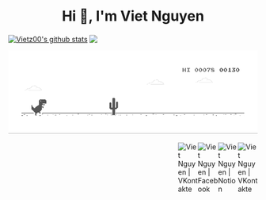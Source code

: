 <h1 align="center">Hi 👋, I'm Viet Nguyen</h1>

<a href="https://github.com/vietz00"><img align="center" src="https://github-readme-stats.vercel.app/api?username=vietz00&show_icons=true&theme=vue-dark&hide_border=true" alt="Vietz00's github stats" /></a>
<a href="https://github.com/vietz00"><img align="center" src="https://github-readme-stats.vercel.app/api/top-langs/?username=vietz00&layout=compact&theme=vue-dark&hide_border=true" /></a>

[![](dino.gif)](https://github.com/vietz00)

<a href="https://www.instagram.com/viet.z00">
  <img align="right" alt="Viet Nguyen | VKontakte" width="40px" src="https://upload.wikimedia.org/wikipedia/commons/thumb/e/e7/Instagram_logo_2016.svg/768px-Instagram_logo_2016.svg.png" />
</a>
<a href="">
  <img align="right" alt="Viet Nguyen | Notion" width="40px" src="https://upload.wikimedia.org/wikipedia/commons/4/45/Notion_app_logo.png" />
</a>
<a href="https://www.facebook.com/viet.z00">
  <img align="right" alt="Viet Nguyen | Facebook" width="41px" src="https://cdn.worldvectorlogo.com/logos/facebook-3-3.svg" />
</a>
<a href="https://vk.com/vietz00">
  <img align="right" alt="Viet Nguyen | VKontakte" width="40px" src="https://upload.wikimedia.org/wikipedia/commons/2/21/VK.com-logo.svg" />
</a>
